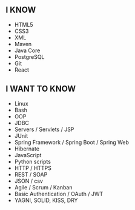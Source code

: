 ## I KNOW
- HTML5
- CSS3
- XML
- Maven
- Java Core
- PostgreSQL
- Git
- React
## I WANT TO KNOW
- Linux
- Bash
- OOP
- JDBC
- Servers / Servlets / JSP
- JUnit
- Spring Framework / Spring Boot / Spring Web
- Hibernate
- JavaScript
- Python scripts
- HTTP / HTTPS
- REST / SOAP
- JSON / csv
- Agile / Scrum / Kanban
- Basic Authentication / OAuth / JWT
- YAGNI, SOLID, KISS, DRY
